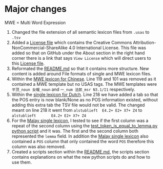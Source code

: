 # Major changes

MWE = Multi Word Expression

1. Changed the file extension of all semantic lexicon files from `.usas` to `.tsv` 
2. Added a [License file](./LICENSE) which contains the Creative Commons Attribution-NonCommercial-ShareAlike 4.0 International License. This file was added so that on GitHub under the About section in the right hand corner there is a link that says `View License` which will direct users to this [License file](./LICENSE).
3. Reformated the [README.md](./README.md) so that it contains more structure. New content is added around File formats of single and MWE lexicon files.
4. Within the [MWE lexicon for Chinese](./Chinese/mwe-chi.tsv). Line 119 and 101 was removed as it contained a MWE template but no USAS tags. The MWE templates were `平顶_noun 女帽_noun` and `一_num 法郎_msr N3.1/I1` respectively.
5. Within the [single lexicon for Dutch](./Dutch/semantic_lexicon_dut.tsv). Line 218 we have added a tab so that the POS entry is now blank/None as no POS information existed, without adding this extra tab the TSV file would not be valid. The changed meant on line 218 it went from `alstublieft	E4.2+ E2+ X7+ Z4` to `alstublieft		E4.2+ E2+ X7+ Z4`
6. For the [Malay single lexicon](./Malay/semantic_laexicon_ms.tsv), I tested to see if the first column was a repeat of the second column using the [test_token_is_equal_to_lemma.py python script](./test_token_is_equal_to_lemma.py) and it was. The first and the second column both represented the `lemma` field. In addition the [Malay single lexicon](./Malay/semantic_laexicon_ms.tsv) also contained a `POS` column that only contained the word `POS` therefore this column was also removed.
7. Created a scripts section within the [README.md](./README.md), the scripts section contains explanations on what the new python scripts do and how to use them.